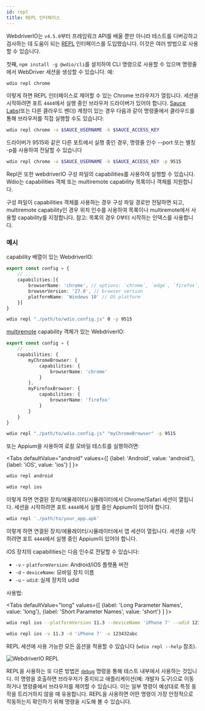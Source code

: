 ```yaml
---
id: repl
title: REPL 인터페이스
---
```


WebdriverIO는 `v4.5.0`부터 프레임워크 API를 배울 뿐만 아니라 테스트를 디버깅하고 검사하는 데 도움이 되는 [REPL](https://en.wikipedia.org/wiki/Read%E2%80%93eval%E2%80%93print_loop) 인터페이스를 도입했습니다. 이것은 여러 방법으로 사용할 수 있습니다.

첫째, `npm install -g @wdio/cli`를 설치하여 CLI 명령으로 사용할 수 있으며 명령줄에서 WebDriver 세션을 생성할 수 있습니다. 예:

```sh
wdio repl chrome
```

이렇게 하면 REPL 인터페이스로 제어할 수 있는 Chrome 브라우저가 열립니다. 세션을 시작하려면 포트 `4444`에서 실행 중인 브라우저 드라이버가 있어야 합니다. [Sauce Labs](https://saucelabs.com)(또는 다른 클라우드 벤더) 계정이 있는 경우 다음과 같이 명령줄에서 클라우드를 통해 브라우저를 직접 실행할 수도 있습니다:

```sh
wdio repl chrome -u $SAUCE_USERNAME -k $SAUCE_ACCESS_KEY
```

드라이버가 9515와 같은 다른 포트에서 실행 중인 경우, 명령줄 인수 --port 또는 별칭 -p를 사용하여 전달할 수 있습니다

```sh
wdio repl chrome -u $SAUCE_USERNAME -k $SAUCE_ACCESS_KEY -p 9515
```

Repl은 또한 webdriverIO 구성 파일의 capabilities를 사용하여 실행할 수 있습니다. Wdio는 capabilities 객체 또는 multiremote capability 목록이나 객체를 지원합니다.

구성 파일이 capabilities 객체를 사용하는 경우 구성 파일 경로만 전달하면 되고, multiremote capability인 경우 위치 인수를 사용하여 목록이나 multiremote에서 사용할 capability를 지정합니다. 참고: 목록의 경우 0부터 시작하는 인덱스를 사용합니다.

### 예시

capability 배열이 있는 WebdriverIO:

```ts title="wdio.conf.ts example"
export const config = {
    // ...
    capabilities:[{
        browserName: 'chrome', // options: `chrome`, `edge`, `firefox`, `safari`, `chromium`
        browserVersion: '27.0', // browser version
        platformName: 'Windows 10' // OS platform
    }]
}
```

```sh
wdio repl "./path/to/wdio.config.js" 0 -p 9515
```

[multiremote](https://webdriver.io/docs/multiremote/) capability 객체가 있는 WebdriverIO:

```ts title="wdio.conf.ts example"
export const config = {
    // ...
    capabilities: {
        myChromeBrowser: {
            capabilities: {
                browserName: 'chrome'
            }
        },
        myFirefoxBrowser: {
            capabilities: {
                browserName: 'firefox'
            }
        }
    }
}
```

```sh
wdio repl "./path/to/wdio.config.js" "myChromeBrowser" -p 9515
```

또는 Appium을 사용하여 로컬 모바일 테스트를 실행하려면:

<Tabs
  defaultValue="android"
  values={[
    {label: 'Android', value: 'android'},
    {label: 'iOS', value: 'ios'}
  ]
}>
<TabItem value="android">

```sh
wdio repl android
```

</TabItem>
<TabItem value="ios">

```sh
wdio repl ios
```

</TabItem>
</Tabs>

이렇게 하면 연결된 장치/에뮬레이터/시뮬레이터에서 Chrome/Safari 세션이 열립니다. 세션을 시작하려면 포트 `4444`에서 실행 중인 Appium이 있어야 합니다.

```sh
wdio repl './path/to/your_app.apk'
```

이렇게 하면 연결된 장치/에뮬레이터/시뮬레이터에서 앱 세션이 열립니다. 세션을 시작하려면 포트 `4444`에서 실행 중인 Appium이 있어야 합니다.

iOS 장치의 capabilities는 다음 인수로 전달할 수 있습니다:

* `-v`      - `platformVersion`: Android/iOS 플랫폼 버전
* `-d`      - `deviceName`: 모바일 장치 이름
* `-u`      - `udid`: 실제 장치의 udid

사용법:

<Tabs
  defaultValue="long"
  values={[
    {label: 'Long Parameter Names', value: 'long'},
    {label: 'Short Parameter Names', value: 'short'}
  ]
}>
<TabItem value="long">

```sh
wdio repl ios --platformVersion 11.3 --deviceName 'iPhone 7' --udid 123432abc
```

</TabItem>
<TabItem value="short">

```sh
wdio repl ios -v 11.3 -d 'iPhone 7' -u 123432abc
```

</TabItem>
</Tabs>

REPL 세션에 사용 가능한 모든 옵션을 적용할 수 있습니다 (`wdio repl --help` 참조).

![WebdriverIO REPL](https://webdriver.io/img/repl.gif)

REPL을 사용하는 또 다른 방법은 [`debug`](/docs/api/browser/debug) 명령을 통해 테스트 내부에서 사용하는 것입니다. 이 명령을 호출하면 브라우저가 중지되고 애플리케이션(예: 개발자 도구)으로 이동하거나 명령줄에서 브라우저를 제어할 수 있습니다. 이는 일부 명령이 예상대로 특정 동작을 트리거하지 않을 때 유용합니다. REPL을 사용하면 어떤 명령이 가장 안정적으로 작동하는지 확인하기 위해 명령을 시도해 볼 수 있습니다.